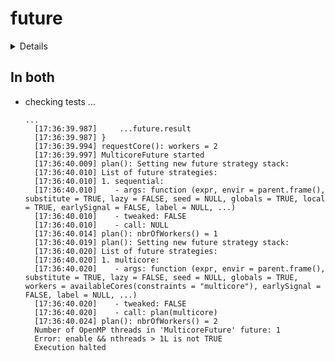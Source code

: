 # future

<details>

* Version: 1.18.0
* Source code: https://github.com/cran/future
* URL: https://github.com/HenrikBengtsson/future
* BugReports: https://github.com/HenrikBengtsson/future/issues
* Date/Publication: 2020-07-09 05:40:03 UTC
* Number of recursive dependencies: 13

Run `revdep_details(, "future")` for more info

</details>

## In both

*   checking tests ...
    ```
    ...
      [17:36:39.987]     ...future.result
      [17:36:39.987] }
      [17:36:39.994] requestCore(): workers = 2
      [17:36:39.997] MulticoreFuture started
      [17:36:40.009] plan(): Setting new future strategy stack:
      [17:36:40.010] List of future strategies:
      [17:36:40.010] 1. sequential:
      [17:36:40.010]    - args: function (expr, envir = parent.frame(), substitute = TRUE, lazy = FALSE, seed = NULL, globals = TRUE, local = TRUE, earlySignal = FALSE, label = NULL, ...)
      [17:36:40.010]    - tweaked: FALSE
      [17:36:40.010]    - call: NULL
      [17:36:40.014] plan(): nbrOfWorkers() = 1
      [17:36:40.019] plan(): Setting new future strategy stack:
      [17:36:40.020] List of future strategies:
      [17:36:40.020] 1. multicore:
      [17:36:40.020]    - args: function (expr, envir = parent.frame(), substitute = TRUE, lazy = FALSE, seed = NULL, globals = TRUE, workers = availableCores(constraints = "multicore"), earlySignal = FALSE, label = NULL, ...)
      [17:36:40.020]    - tweaked: FALSE
      [17:36:40.020]    - call: plan(multicore)
      [17:36:40.024] plan(): nbrOfWorkers() = 2
      Number of OpenMP threads in 'MulticoreFuture' future: 1
      Error: enable && nthreads > 1L is not TRUE
      Execution halted
    ```

